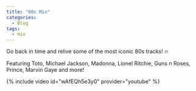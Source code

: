 ```yaml
---
title: "80s Mix"
categories:
  - Blog
tags:
  - mix
---
```


Go back in time and relive some of the most iconic 80s tracks! 🔥

Featuring Toto, Michael Jackson, Madonna, Lionel Ritchie, Guns n Roses, Prince, Marvin Gaye and more!

{% include video id="wAfEQh5e3y0" provider="youtube" %}
